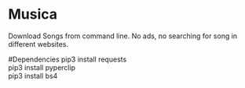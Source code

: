 # Musica
Download Songs from command line. No ads, no searching for song in different websites. 

#Dependencies
pip3 install requests <br>
pip3 install pyperclip<br>
pip3 install bs4<br>
